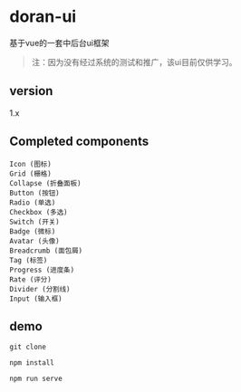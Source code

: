 # doran-ui
基于vue的一套中后台ui框架
>注：因为没有经过系统的测试和推广，该ui目前仅供学习。

## version
1.x

## Completed components
```$xslt
Icon (图标)
Grid (栅格)
Collapse (折叠面板)
Button (按钮)
Radio (单选)
Checkbox (多选)
Switch (开关)
Badge (微标)
Avatar (头像)
Breadcrumb (面包屑)
Tag (标签)
Progress (进度条)
Rate (评分)
Divider (分割线)
Input (输入框)
```

## demo
```
git clone

npm install

npm run serve
```
